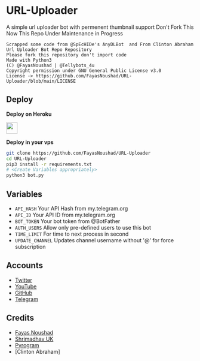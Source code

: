 # URL-Uploader

A simple url uploader bot with permenent thumbnail support
Don't Fork This Now This Repo Under Maintenance in Progress
```
Scrapped some code from @SpEcHIDe's AnyDLBot  and From Clinton Abraham Url Uploader Bot Repo Repository
Please fork this repository don't import code
Made with Python3
(C) @FayasNoushad | @Tellybots_4u
Copyright permission under GNU General Public License v3.0
License -> https://github.com/FayasNoushad/URL-Uploader/blob/main/LICENSE
```

## Deploy 

<b>Deploy on Heroku</b>
<p align="left">
  <a href="https://heroku.com/deploy?template=https://github.com/FayasNoushad/URL-Uploader">
     <img height="30px" src="https://img.shields.io/badge/Deploy%20To%20Heroku-blueviolet?style=for-the-badge&logo=heroku">
  </a>
</p>

<b>Deploy in your vps</b>
```sh
git clone https://github.com/FayasNoushad/URL-Uploader
cd URL-Uploader
pip3 install -r requirements.txt
# <Create Variables appropriately>
python3 bot.py
```

## Variables

* `API_HASH` Your API Hash from my.telegram.org
* `API_ID` Your API ID from my.telegram.org
* `BOT_TOKEN` Your bot token from @BotFather
* `AUTH_USERS` Allow only pre-defined users to use this bot
* `TIME_LIMIT` For time to next process in second 
* `UPDATE_CHANNEL` Updates channel username without '@' for force subscription

## Accounts

* [Twitter](https://twitter.com/FayasNoushad)
* [YouTube](https://youtube.com/channel/UCo3BrCslEn8ru34gTXyfVnQ)
* [GitHub](https://github.com/FayasNoushad)
* [Telegram](https://telegram.me/FayasNoushad)

## Credits

* [Fayas Noushad](https://github.com/FayasNoushad)
* [Shrimadhav UK](https://github.com/SpEcHIDe)
* [Pyrogram](https://github.com/pyrogram/pyrogram)
* [Clinton Abraham]
